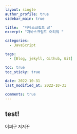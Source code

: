 ```yaml
---
layout: single
author_profile: true
sidebar_main: true

title:  "자바스크립트 글"
excerpt: "자바스크립트 어려워 "

categories:
  - JavaScript

tags:
  - [Blog, jekyll, Github, Git]

toc: true
toc_sticky: true
 
date: 2022-10-31
last_modified_at: 2022-10-31

comments: true
---
```



## test!

어쩌구 저저꾸 